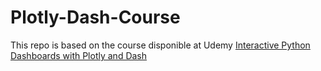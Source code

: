 # Plotly-Dash-Course
This repo is based on the course disponible at Udemy [Interactive Python Dashboards with Plotly and Dash](https://www.udemy.com/course/interactive-python-dashboards-with-plotly-and-dash)
